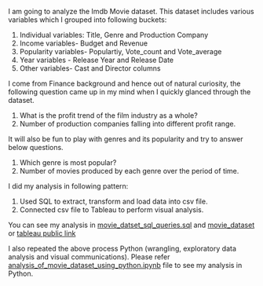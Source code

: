 I am going to analyze the Imdb Movie dataset. This dataset includes various variables which I grouped into following buckets:
1.	Individual variables: Title, Genre and Production Company
2.	Income variables- Budget and Revenue
3.	Popularity variables- Populartiy, Vote_count and Vote_average
4.	Year variables - Release Year and Release Date
5.	Other variables- Cast and Director columns

I come from Finance background and hence out of natural curiosity, the following question came up in my mind when I quickly glanced through the dataset.
1.	What is the profit trend of the film industry as a whole?
2.	Number of production companies falling into different profit range.

It will also be fun to play with genres and its popularity and try to answer below questions.
1.	Which genre is most popular?
2.	Number of movies produced by each genre over the period of time.

I did my analysis in following pattern:
1.	Used SQL to extract, transform and load data into csv file.
2.	Connected csv file to Tableau to perform visual analysis.

You can see my analysis in [movie_datset_sql_queries.sql](https://github.com/jainsoniya/Analysis-of-Movie-dataset/blob/master/movie_dataset_sql_queries%20.sql) and [movie_dataset](https://github.com/jainsoniya/Analysis-of-Movie-dataset/blob/master/movie%20dataset.twbx) or [tableau public link](https://public.tableau.com/profile/soniya4758#!/vizhome/moviedataset_15880189447430/Story1) 

I also repeated the above process Python (wrangling, exploratory data analysis and visual communications). Please refer [analysis_of_movie_dataset_using_python.ipynb](https://github.com/jainsoniya/Analysis-of-Movie-dataset/blob/master/analysis_of_movie_dataset_using_python.ipynb) file to see my analysis in Python.


